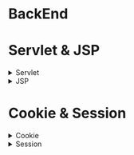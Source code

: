 # BackEnd


# Servlet & JSP

<details>
<summary>Servlet</summary>
<div markdown="1">

# Servlet

<h2> 참고</h2>

URL(Uniform Resource Locator) 웹 상의 자원을 참조하기 위한 웹 주소

웹 페이지: 웹 브라우저를 통해 보여지는 화면

웹 서버: 클라이언트 요청에 맞는 응답(웹 페이지)를 제공

웹 어플리케이션: 웹 서버를 기반으로 실행되는 응용 소프트웨어

웹 어플리케이션 서버(WAS): 요청이 오면 알맞은 프로그램을 실행하여 응답 만들고 제공하는 서버

- URL

[http://localhost:8080/Back01_Hello/HelloServlet](http://localhost:8080/Back01_Hello/HelloServlet)

localhost=내 컴퓨터 주소

8080=포트 번호

Back01_Hello: context path

HelloServlet: 들어온 요청

## Servlet

자바를 사용하여 웹페이지를 동적으로 생성하는 서버측 프로그램

웹 서버의 성능을 향상하기 위해 사용되는 자바 클래스의 일종

웹 기반 응용 프로그램을 구축하기 위한 구성 요소 기반의 플랫폼 독립적 방법을 제공

대화형 웹 응용 프로그램을 구축하는 데 널리 사용

**JSP와 비슷하지만, JSP는 HTML 문서 안에 Java 코드를 포함, 서블릿은 자바 코드 안에 HTML을 포함 → 서블릿은 .java 파일**

`@WebServlet("/HelloServlet")` HelloServlet이라는 요청이 들어오면 해당 클래스를 실행하게 만든다.

없으면 url이 mapping이 되지 않음

### 서블릿 생명주기

서블릿 인스턴스: 서블릿이 포함된 웹컨테이너에 의해 제어됨

서블릿 인스턴스가 존재하지 않으면 다음과 같은 작업을 수행

1. 서블릿 클래스 로드
2. 서블릿 클래스 인스턴스 생성
3. 서블릿 인스턴스 초기화
4. 웹 컨테이너에 의한 서비스 메서드 호출
5. destroy 메서드를 호출하여 서블릿 종료

서비스 메서드는 요청이 들어올 때마다 호출됨

### Servlet 작성

HttpServlet을 상속하는 클래스는 다음 중 적어도 하나의 메서드를 재정의해야 한다

`doGet()` - HTTP GET 요청 처리시 작성

`doPost()` - HTTP POST 요청 처리시 작성

```java
public class LifeCycle extends HttpServlet {
	private static final long serialVersionUID = 1L;

	int initCnt = 1;
	int doGetCnt = 1;
	int destroyCnt = 1;

	@Override
	public void init(ServletConfig config) throws ServletException {
		System.out.println("init 메소드 호출: " + initCnt++);
	}

	@Override
	public void destroy() {
		System.out.println("destroy 메소드 호출: " + destroyCnt++);
	}

	/**
	 * @see HttpServlet#doGet(HttpServletRequest request, HttpServletResponse
	 *      response)
	 */
	protected void doGet(HttpServletRequest request, HttpServletResponse response)
			throws ServletException, IOException {
		System.out.println("doget 메소드 호출: " + doGetCnt++);
	}

}
```

`initCnt` = 처음 시작될 때

`doGetCnt` = 새로고침, 호출할 때

`destroy` = 서버 종료


## GET방식과 POST 방식

  
[https://cocoon1787.tistory.com/526](https://cocoon1787.tistory.com/526%5D)

[https://mommoo.tistory.com/60](https://mommoo.tistory.com/60)

### HTTP

  
웹상에서 클라이언트와 서버 간에 데이터를 주고받을 수 있는 프로토콜  
클라이언트가 HTTP 프로토콜을 통해 서버에 요청을 보내면 서버는 요청에 맞는 응답을 클라이언트에게 전송

###   GET 방식

클라이언트가 서버로 데이터를 요청하기 위해 사용되는 Method

ex. [http://localhost:3000/login?id=admin&pw=1234](http://localhost:3000/login?id=admin&pw=1234)

Body부분은 비어 있고 Content-Type 헤더 필드(헤더에 Body의 콘텐츠 타입 명시) 적지 않음

URL 뒤에 쿼리 스트링을 붙이고, HTTP 패킷의 헤더에 포함해서 서버에 데이터 요청

-   주소에 데이터 노출 (변수=값)

#### 특징

-   간단한 데이터 요청할 때 적합(게시판의 게시물, 목록 조회)
-   캐싱이 가능 - 속도가 빠르다
-   POST보다 상대적으로 속도가 빠름
-   브라우저 히스토리에 기록이 남음
-   ?뒤에서부터 데이터를 표현: 보안에 취약

### POST 방식

클라이언트가 서버로 데이터를 전송해 리소스를 추가하거나 생성하기 위해 사용되는 Method

#### 특징

-   Body에 담아 데이터를 전송
-   요청 헤더의 Content-Type에 콘텐츠 타입 명시
    -   application/x-www-form-urlencoded : key-value 쌍, 구분자=& (GET 방식과 유사)
    -   text/plain: 단순 text
    -   multipart/form-data: 주로 파일 전송, 바이너리 데이터 
-   GET 방식보다 보안에 좋음 (데이터가 URL에 노출x)
-   서버로 보내는 데이터의 양 제한X
-   캐싱 불가
-   요청받는 시간 제한 존재
-   브라우저 히스토리에 기록이 남지 않음
-   서버와 통신시 비동기적으로 작업
-   백그라운드에서 작업

### GET과 POST 비교

|   | GET | POST |
| --- | --- | --- |
| 주소에 데이터 노출 | O | X |
| 데이터 전송 방식 | URL을 통해 | Body에 데이터를 담음 |
| 요청 헤더 | Content-Type 명시 X | Content-Type 명시 O |
| 보안 | 상대적으로 취약 | 상대적으로 보안에 좋음 |
| 캐싱 | 가능 | 불가 |
| 브라우저 히스토리에 기록 | O | X |
| 데이터의 양 | 제한O | 제한X |


### *참고 URL 구성요소

https://www.google.com/search?q=ssafy

https - 프로토콜 (s=secure)

[www.google.com](http://www.google.com) - url

search - 경로

q=ssafy - Query String

</div>
</details>

<details>
<summary>JSP</summary> 
<div markdown="1">

# JSP

Servlet 표준을 기반으로 작성된 웹 어플리케이션 개발 언어

요청을 처리하고 응답을 구성하는 방법을 작성

정적 요소(HTML, XML 등)와 동적 요소(JSP 객체)를 모두 포함하는 텍스트 기반 문서 (JSP 페이지)를 개발하기 위한 언어

서버측 객체에 접근하기 위한 표현 언어

**HTML 코드 안에 자바 코드를 삽입할 수 있음**


## JSP 구성 요소

- 지시자(Directive): JSP 페이지에 대한 설정 정보를 지정
- 스크립트 요소: 스크립트릿(Scriptlet), 표현식(Expression), 선언부(Declaratiohn)
    
    JSP에서 문서의 내용을 동적으로 생성하기 위해서 사용
    
- JSP 기본객체: 요청 및 응답 관련 정보를 얻거나, 응답 결과를 만들기 위해서 사용
- 표현언어 (Expression Language): JSP를 좀 더 간결하게 작성하기 위해 사용
- Action Tag와 JSTL: 자주 사용하는 기능을 모아 미리 정의하여 Tag 형태로 작성
    
    JSP에서 자바 코드를 쉽게 작성할 수 있도록
    

### 지시자

`<%@ ~~ %>`

JSP에 대한 설정 정보 또는 JSP 페이지에 다른 문서를 포함할 때 사용

웹 컨테이너(톰캣)가 JSP를 번역하고 실행하는 방법을 서술

- page, include, taglib와 같은 디렉티브
- page 지시자
    - JSP 페이지 실행 매개변수를 제어
    - 출력 처리, 오류 처리등의 내용을 포함
    - 주요 속성: language, contentType, import, session, pageEncoding, errorPage, autoFlush 등
- include 지시자

반복적으로 사용되는 부분(header, footer)을 별도로 작성: 페이지 내에 삽입하는 반복되는 코드의 재작성을 줄일 수 있음

### 스크립트 요소

JSP 페이지 내에서 프로그래밍에서 로직을 수행하는 데 사용

- 선언부(Declaration)

멤버변수 선언이나 메서드를 선언하는 영역

형식: `<%! 스크립팅 언어 선언 %>`

`!`가 없으면 서비스라는 메서드 안에 새로운 메서드를 정의하는 것이어서 불가능

ex

```java
<%! 
	int global = 1;
	int num1 = 10, num2 = 20;

	public int add(int a, int b) {
		return a+b;
	}
%>
```

<%! = 클래스 영역

<% = 메서드 영역

→ `!`를 붙여서 선언부임을 표시해야 함

- 스크립트릿(Scriptlet)

스크립트 언어로 작성된 코드 조각을 포함하는 데 사용, 자바 코드 넣는 곳

형식

```java
<%
	scripting=language-statements
%>
```

[참고]

```java
<!-- HTML 주석 -->
<%-- JSP 주석, F12에서 출력되지 않음 --%>
```

- 표현식

문자열로 변환된 값을 출력결과에 포함시킬 때 사용

형식 `<%= scripting-language-expression %>`

**세미콜론을 쓰지 않음** → 해당 값이 파라미터로 쓰이기 때문에 세미콜론을 쓰면 안됨

```java
<%= request.getParameter("name")%>	
```

### JSP 기본 객체 영역

- Page: 하나의 **페이지 정보**를 담고 있는 영역, 페이지가 바뀌면 새로운 객체가 생성됨
- Request: 하나의 **요청을 처리**할 때 사용되는 영역, 응답이 완료되면 사라진다
- session: 하나의 **웹 브라우저**와 관련된 영역, 로그인 정보 등을 저장한다.
- application : **웹 어플리케이션**이 시작되면 종료될 때까지 유지됨

**메서드**

`setAttribute(String name, Object value)` - key-value 형태로 각 영역에 데이터를 저장

`getAttributes(String name)` - 현재 객체에서 인자로 받은 이름으로 설정된 값을 반환

### JSP 페이지 이동

요청을 받아서 화면을 변경하는 방법

- **포워드 방식**

요청이 들어오면 요청을 받은 JSP 또는 Servlet이 직접 응답을 작성하지 않고 **요청을 서버 내부에서 전달**하여 해당 요청을 처리하게 하는 방식

```java
RequestDispatcher dispatcher  = request.getRequestDispatcher("이동할 페이지");
dispatcher.forward(request, response);
```

request, response 객체가 전달되어 사용되기 때문에 **객체가 사라지지 않는다.**

브라우저에는 **최초 요청된 주소**가 표시

- **리다이렉트 방식**

요청이 들어오면 내부 로직 실행 후, 브라우저의 URL을 변경하도록 하여 새로운 요청을 생성함으로써 페이지를 이동

```java
response.sendRedirect("location");
```

브라우저가 새로운 요청을 만들어 내기 때문에 최초 요청 주소와 다른 요청주소가 화면에 보인다. **(URL이 바뀐다)**

regist → main → reuslt

`sendRedirect`: 요청을 지워버림! (**request, response가 사라진다)** → session에 담아두거나 다른 방식 사용

---

**Web-INF** 안에 있는 jsp는 주소로 접근x

```java
Origin 서버가 대상 리소스를 위한 현재의 representation을 찾지 못했거나, 그것이 존재하는지를 밝히려 하지 않습니다.
```

외부에서 접근할 수 없게 막아놓은 비공개 폴더

```java
request.getRequestDispatcher("/WEB-INF/list.jsp").forward(request, response)
```

내부에서는 접근할 수 있음

---


</div>
</details>


# Cookie & Session

<details>
<summary>Cookie</summary>
<div markdown="1">


### HTTP 프로토콜 특징

- 비연결 지향형 통신 프로토콜

응답 후 연결을 종료**(stateless)**

지속적인 연결 유지로 인한 자원낭비 방지를 위해 연결 해제

연결이 해제되면 서버는 클라이언트 정보를 알 수 없음

이 문제를 해결하기 위해 Cookie와 HttpSession을 활용함

# 쿠키

`javax.servlet.http.Cookie`

서버가 생성하는 클라이언트 정보를 가지고 있는 파일

**클라이언트 컴퓨터에 저장**, 필요에 따라 요청 시 서버로 같이 전송됨

**key-value** 형태로 구성되며 문자열 데이터

**브라우저**(클라이언트) 별로 별도의 쿠키가 생성 (브라우저가 다르면 다른 사용자로 처리)

세션관리(사용자 아이디, 접속시간, 장바구니)을 위해 사용됨

사용자마다 다른 페이지를 보여줄 수 있다

사용자의 행동과 패턴을 분석하고 기록하는 데 사용됨 (사용자가 클릭한 상품 관련 광고 배너)

## 쿠키 동작 순서

1. Client가 요청 생성
2. WAS는 쿠키를 생성하고 Http Header에 쿠키를 넣어 응답 (response)
3. 클라이언트(브라우저)는 쿠키를 저장, 해당 서버에 요청할 때 요청과 함께 쿠키를 전송
4. 쿠키는 브라우저가 종료되더라도 계속 저장되기 때문에 (만료 기간 전까지) 동일 사이트 재 방문하여 요청 시 필요에 따라 쿠키가 재전송됨
- 서버와 클라이언트는 연결이 안 되어있는데, 연결된 것처럼 보이는 것은 쿠키/세션 때문!

## 쿠키 특징

- 이름(key), 값(value), 만료일(Expire date, 저장기간), 경로 정보로 구성됨
- 클라이언트에 최대 300개의 쿠키를 저장하고 있음
- 하나의 도메인 당 20개의 쿠키를 저장할 수 있음
- 쿠키 하나는 4KB(4096byte)까지 저장 가능

## 쿠키 생성 및 추가

쿠키 생성: `javax.servlet.http.Cookie(java.lang.String name, java.lang.String value)`

`Cookie cookie = new Cookie("userid", "ssafy");`

쿠키 응답에 추가: `response.addCooie(cookie);`

---

</div>
</details>



<details>
<summary>Session</summary>
<div markdown="1">

# Session

인터페이스 `javax.servlet.http.HttpSession`

사용자가 웹 서버에 접속해 있는 상태를 하나의 단위로 보고, 이를 세션이라고 함

각 세션은 sessionid를 이용해 구분

WAS의 메모리에 객체 형태로 저장

메모리가 허용하는 용량까지 제한없이 저장 가능

세션은 서버에 저장되기 때문에 쿠키에 비해 보안이 좋음

## 동작 순서

1. 클라이언트가 페이지를 요청
2. 서버는 쿠키에 session id가 있는지 확인
3. session id가 존재하지 않으면 session id를 생성해 쿠키에 쓴 다음 클라이언트로 반환
4. 생성된 session id를 이용하여 서버 내 메모리를 생성
5. 클라이언트가 다음 요청 시 쿠키에 session id(JSESSIONID)를 포함해 전달하면 서버 내에 저장된 session id와 비교하여 데이터를 조회

### session 설정

브라우저 당 하나의 JSESSIONID를 할당 받음

로그인했을 경우 자주 사용되는 정보(ex. 아이디)를 session에 저장하면 db에 접근할 필요가 없으므로 효율적

### session 사용하기

요청 객체로부터 session 객체를 얻어옴

session에 데이터를 설정하여 저장

`HttpSession session = request.getSession();`

`session.setAttribute("userId", "ssafy");`

session에서 값을 반환하는 getAttribute 메서드는 반환형이 Object

`String userid = (String) session.getAttribute(”userid”);`

</div>
</details>

